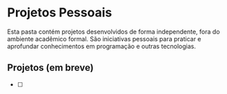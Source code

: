 # Projetos Pessoais

Esta pasta contém projetos desenvolvidos de forma independente, fora do ambiente acadêmico formal. São iniciativas pessoais para praticar e aprofundar conhecimentos em programação e outras tecnologias.

## Projetos (em breve)

- [ ]
